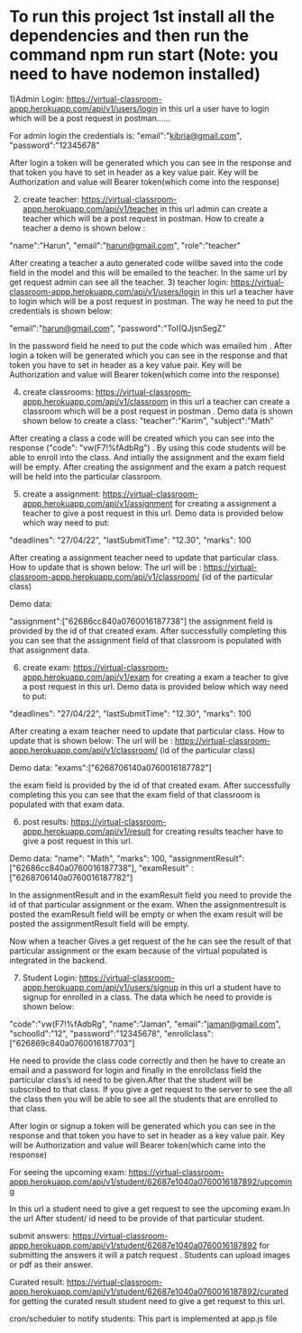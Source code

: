 #  To run this project 1st install all the dependencies and then run the command npm run start  (Note: you need to have nodemon installed)


1)Admin Login:  https://virtual-classroom-appp.herokuapp.com/api/v1/users/login        in this url a user have to login which will be a post request in postman……

For admin login the credentials is: 
"email":"kibria@gmail.com",
"password":"12345678"





After login a token will be generated which you can see in the response and that token you have to set in header as a key value pair. Key will be Authorization and value will Bearer token(which come into the response) 

2) create teacher: https://virtual-classroom-appp.herokuapp.com/api/v1/teacher       in this url admin can create a teacher which will be a post request in postman. How to create a teacher a demo is shown below :

"name":"Harun",
"email":"harun@gmail.com",
"role":"teacher"

After creating a teacher a auto generated code willbe saved into the code field in the model and this will be emailed to the teacher. 
In the same url by get request admin can see all the teacher.
3) teacher login: https://virtual-classroom-appp.herokuapp.com/api/v1/users/login in this url a teacher have to login which will be a post request in postman. The way he need to put the credentials is shown below:

"email":"harun@gmail.com",
"password":"ToI(QJjsnSegZ"

In the password field he need to put the code which was emailed him
.
After login a token will be generated which you can see in the response and that token you have to set in header as a key value pair. Key will be Authorization and value will Bearer token(which come into the response)

4) create classrooms: https://virtual-classroom-appp.herokuapp.com/api/v1/classroom in this url a teacher can create a classroom which will be a post request in postman .  Demo data is shown shown below to create a class: 
"teacher":"Karim",
"subject":"Math"


After creating a class a code will be created which you can see into the response ("code": "vw(F7!%fAdbRg")
. By using this code students will be able to enroll into the class. And intially the assignment and the exam field will be empty. After creating the assignment and the exam a patch request will be held into the particular classroom.

5) create a assignment: https://virtual-classroom-appp.herokuapp.com/api/v1/assignment for creating a assignment a teacher to give a post request in this url. Demo data is provided below which way need to put:

  "deadlines": "27/04/22",
    "lastSubmitTime": "12.30",
    "marks": 100

After creating a assignment teacher need to update that particular class. How to update that is shown below: 
  The url will be : https://virtual-classroom-appp.herokuapp.com/api/v1/classroom/ (id of the particular class)

Demo data: 
 
"assignment":["62686cc840a0760016187738"]
the assignment field is provided by the id of that created exam.
After successfully completing this you can see that the assignment field of that classroom is populated with that assignment data.


6) create exam: https://virtual-classroom-appp.herokuapp.com/api/v1/exam for creating a exam a teacher to give a post request in this url. Demo data is provided below which way need to put:

  "deadlines": "27/04/22",
    "lastSubmitTime": "12.30",
    "marks": 100

After creating a exam teacher need to update that particular class. How to update that is shown below: 
  The url will be : https://virtual-classroom-appp.herokuapp.com/api/v1/classroom/ (id of the particular class)

Demo data: 
"exams":["6268706140a0760016187782"]

the exam field is provided by the id of that created exam.
After successfully completing this you can see that the exam field of that classroom is populated with that exam data.


6) post results: https://virtual-classroom-appp.herokuapp.com/api/v1/result for creating results teacher have to give a post  request in this url. 




Demo data:
 "name": "Math",
    "marks": 100,
    "assignmentResult":["62686cc840a0760016187738"],
    "examResult" :["6268706140a0760016187782"]


In the assignmentResult and in the examResult field you need to provide the id of that particular assignment or the exam. When the assignmentresult  is posted the examResult field will be empty or when the exam result will be posted the assignmentResult field  will be empty.

Now when a teacher Gives a get  request of the he can see the result of that particular assignment or the exam because of the virtual populated is integrated in the backend.

7) Student Login: https://virtual-classroom-appp.herokuapp.com/api/v1/users/signup in this url a student have to signup for enrolled in a class. The data which he need to provide is shown below: 

  "code":"vw(F7!%fAdbRg",
  "name":"Jaman",
  "email":"jaman@gmail.com",
  "schoolId":"12",
  "password":"12345678",
  "enrollclass":["626869c840a0760016187703"]
 

He need to provide the class code correctly and then he have to create an email and a password for login and finally in the enrollclass field the particular class’s id need to be given.After that the student will be subscribed to that class. If you give a get request to the server to see the all the class then you will be able to see all the students that are enrolled to that class.

After login or signup  a token will be generated which you can see in the response and that token you have to set in header as a key value pair. Key will be Authorization and value will Bearer token(which came into the response)

For seeing the upcoming exam: https://virtual-classroom-appp.herokuapp.com/api/v1/student/62687e1040a0760016187892/upcoming 

In this url a student need to give a get request to see the upcoming exam.In the url  After student/ id need to be provide of that particular student.


submit answers: https://virtual-classroom-appp.herokuapp.com/api/v1/student/62687e1040a0760016187892  for submitting the answers it will a patch request . Students can upload images or pdf as their answer.


Curated result:  https://virtual-classroom-appp.herokuapp.com/api/v1/student/62687e1040a0760016187892/curated for getting the curated result student need to give a get request to this url.

cron/scheduler to notify students: This part is implemented at app.js file